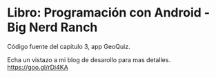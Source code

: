 
	
Libro: Programación con Android - Big Nerd Ranch
=======================================

Código fuente del capitulo 3, app GeoQuiz.

Echa un vistazo a mi blog de desarollo para mas detalles. https://goo.gl/rDi4KA
